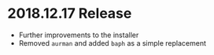 # 2018.12.17 Release

- Further improvements to the installer
- Removed `aurman` and added `baph` as a simple replacement
